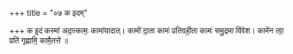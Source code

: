 +++
title = "०७ क इदम्"

+++
क इ॒दं कस्मा॑ अदा॒त्कामः॒ कामा॑यादात्। कामो॑ दा॒ता कामः॑ प्रतिग्रही॒ता कामः॑ समु॒द्रमा वि॑वेश। कामे॑न त्वा॒ प्रति॑ गृह्णामि॒ कामै॒तत्ते॑ ॥